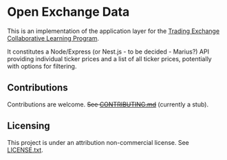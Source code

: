 
# Open Exchange Data

This is an implementation of the application layer for the [Trading Exchange Collaborative Learning Program](https://github.com/pecknigel/trading-exchange-collaborative-learning).

It constitutes a Node/Express (or Nest.js - to be decided - Marius?) API providing individual ticker prices and a list of all ticker prices, potentially with options for filtering.

## Contributions

Contributions are welcome. ~~See [CONTRIBUTING.md](CONTRIBUTING.md)~~ (currently a stub).

## Licensing

This project is under an attribution non-commercial license. See [LICENSE.txt](LICENSE.txt).
